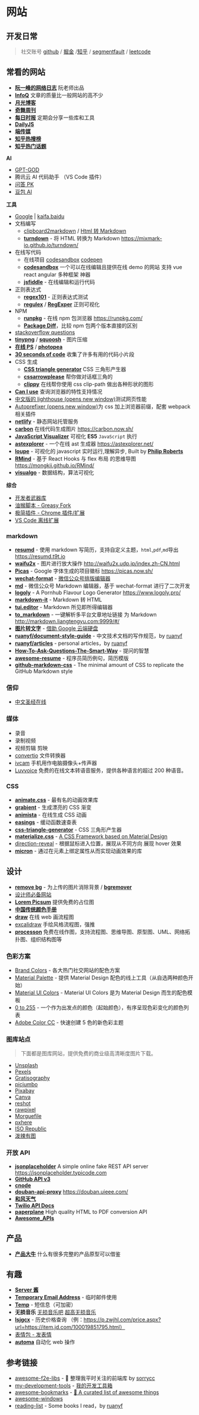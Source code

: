 # 网站

## 开发日常

> 社交账号 [github](https://github.com/yanyue404) / [掘金](https://juejin.cn/user/1099167359041966) /[知乎](https://www.zhihu.com/people/yan-yue-44-30) / [segmentfault](https://segmentfault.com/u/yanyue404) / [leetcode](https://leetcode.cn/u/yanyue404/)

## 常看的网站

- [**阮一峰的网络日志**](http://www.ruanyifeng.com/blog/) 阮老师出品
- [**InfoQ**](https://www.infoq.cn/topic/Front-end) 文章的质量比一般网站的高不少
- [**月光博客**](https://www.williamlong.info/)
- [**奇舞周刊**](https://weekly.75.team/)
- [**每日时报**](https://wubaiqing.github.io/zaobao/) 定期会分享一些库和工具
- [**DailyJS**](https://medium.com/dailyjs)
- [**端传媒**](https://theinitium.com/channel/mainland/)
- [**知乎热搜榜**](https://github.com/justjavac/zhihu-trending-top-search)
- [**知乎热门话题**](https://github.com/justjavac/zhihu-trending-hot-questions)

**AI**

- [GPT-GOD](https://gptgod.online/)
- 腾讯云 AI 代码助手 （VS Code 插件）
- [问答 PK](https://ai.wx.taikang.com/taikang-gpt.app/quesAnswer)
- [豆包 AI](https://www.doubao.com/chat/)

**工具**

- [Google](https://www.google.com.tw/) | [kaifa.baidu](https://kaifa.baidu.com/)
- 文档编写
  - [clipboard2markdown](https://euangoddard.github.io/clipboard2markdown/) / [Html 转 Markdown](http://www.atoolbox.net/Tool.php?Id=715)
  - [**turndown**](https://github.com/mixmark-io/turndown/) - 将 HTML 转换为 Markdown https://mixmark-io.github.io/turndown/
- 在线写代码
  - 在线项目 [codesandbox](https://codesandbox.io/u/yanyue404) [codepen](https://codepen.io/)
  - [**codesandbox**](https://codesandbox.io/) 一个可以在线编辑且提供在线 demo 的网站 支持 vue react angular 多种框架 神器
  - [**jsfiddle**](https://jsfiddle.net/) - 在线编辑和运行代码
- 正则表达式
  - [**regex101**](https://regex101.com/) - 正则表达式测试
  - [**regulex**](https://jex.im/regulex/) / [ **RegExper**](https://regexper.com/) 正则可视化
- NPM
  - [**runpkg**](https://github.com/FormidableLabs/runpkg) - 在线 npm 包浏览器 https://runpkg.com/
  - [**Package Diff**](https://diff.intrinsic.com/)，比较 npm 包两个版本直接的区别
- [stackoverflow questions](https://stackoverflow.com/questions)
- [**tinypng**](https://tinypng.com/) / [**squoosh**](https://squoosh.app) - 图片压缩
- [**在线 PS**](https://www.uupoop.com/#/old) / [**photopea**](https://www.photopea.com/)
- [**30 seconds of code**](https://30secondsofcode.org/) 收集了许多有用的代码小片段
- CSS 生成
  - [**CSS triangle generator**](http://apps.eky.hk/css-triangle-generator/) CSS 三角形产生器
  - [**cssarrowplease**](http://www.cssarrowplease.com/) 帮你做对话框三角的
  - [**clippy**](http://bennettfeely.com/clippy/) 在线帮你使用 css clip-path 做出各种形状的图形
- [**Can I use**](https://caniuse.com/) 查询浏览器的特性支持情况
- [中文版的 lighthouse (opens new window)](https://developers.google.com/speed/pagespeed/insights/)测试网页性能
- [Autoprefixer (opens new window)](https://autoprefixer.github.io/)为 css 加上浏览器前缀，配套 webpack 相关插件
- [**netlify**](https://www.netlify.com/) - 静态网站托管服务
- [**carbon**](https://carbon.now.sh/) 在线代码生成图片 https://carbon.now.sh/
- [**JavaScript Visualizer**](https://tylermcginnis.com/javascript-visualizer/) 可视化 **ES5** `JavaScript` 执行
- [**astexplorer**](https://github.com/fkling/astexplorer) - 一个在线 ast 生成器 https://astexplorer.net/
- [**loupe**](https://github.com/latentflip/loupe) - 可视化的 javascript 实时运行,理解异步, Built by [**Philip Roberts**](http://github.com/latentflip)
- [**RMind**](https://github.com/Mongkii/RMind) - 基于 React Hooks 与 flex 布局 的思维导图 https://mongkii.github.io/RMind/
- [**visualgo**](https://visualgo.net/zh/) - 数据结构，算法可视化

**综合**

- [开发者武器库](https://devtool.tech/)
- [油猴脚本 - Greasy Fork](https://greasyfork.org/zh-TW)
- [极简插件 - Chrome 插件/扩展](https://chrome.zzzmh.cn/#/index)
- [VS Code 离线扩展](https://marketplace.visualstudio.com/)

### markdown

- [**resumd**](https://github.com/timqian/resumd) - 使用 markdown 写简历，支持自定义主题，`html`,`pdf`,`md`导出 https://resumd.t9t.io
- [**waifu2x**](https://github.com/nagadomi/waifu2x) - 图片进行放大操作 http://waifu2x.udp.jp/index.zh-CN.html
- [**Picas**](https://github.com/djyde/Picas) - Google 字体生成的项目徽标 https://picas.now.sh/
- [**wechat-format**](https://github.com/lyricat/wechat-format) - [微信公众号排版编辑器](https://lab.lyric.im/wxformat)
- [**md**](https://github.com/doocs/md) - 微信公众号 Markdown 编辑器，基于 wechat-format 进行了二次开发
- [**logoly**](https://github.com/bestony/logoly) - A Pornhub Flavour Logo Generator https://www.logoly.pro/
- [**markdown-it**](https://github.com/markdown-it/markdown-it) - Markdown 转 HTML
- [**tui.editor**](https://github.com/nhn/tui.editor) - Markdown 所见即所得编辑器
- [**to_markdown**](https://github.com/liangtengyu/to_markdown) - 一键解析多平台文章地址链接 为 Markdown http://markdown.liangtengyu.com:9999/#/
- [**图片转文字**](https://drive.google.com/drive/my-drive) - [借助 Google 云端硬盘](https://www.youtube.com/watch?v=cbORCzg2nIM)
- [**ruanyf/document-style-guide**](https://github.com/ruanyf/document-style-guide) - 中文技术文档的写作规范，by [ruanyf](https://github.com/ruanyf)
- [**ruanyf/articles**](https://github.com/ruanyf/articles) - personal articles，by [ruanyf](https://github.com/ruanyf)
- [**How-To-Ask-Questions-The-Smart-Way**](https://github.com/ryanhanwu/How-To-Ask-Questions-The-Smart-Way/blob/master/README-zh_CN.md) - 提问的智慧
- [**awesome-resume**](https://github.com/resumejob/awesome-resume) - 程序员简历例句，简历模版
- [**github-markdown-css**](https://github.com/sindresorhus/github-markdown-css) - The minimal amount of CSS to replicate the GitHub Markdown style

### 信仰

- [中文圣经在线](http://www.chinesebibleonline.com/)

### 媒体

- 录音
- 录制视频
- 视频剪辑 剪映
- [convertio](https://convertio.co/zh/) 文件转换器
- [ivcam](https://www.e2esoft.cn/ivcam/) 手机用作电脑摄像头+传声器
- [Luvvoice](https://luvvoice.com/) 免费的在线文本转语音服务，提供各种语言的超过 200 种语音。

### CSS

- [**animate.css**](https://github.com/animate-css/animate.css) - 最有名的动画效果库
- [**grabient**](https://www.grabient.com/) - 生成漂亮的 CSS 渐变
- [**animista**](https://animista.net/) - 在线生成 CSS 动画
- [**easings**](https://easings.net/) - 缓动函数速查表
- [**css-triangle-generator**](http://apps.eky.hk/css-triangle-generator/zh-hant) - CSS 三角形产生器
- [**materialize.css**](https://github.com/Dogfalo/materialize) - [A CSS Framework based on Material Design](https://materializecss.com/)
- [direction-reveal](https://github.com/NigelOToole/direction-reveal) - 根据鼠标进入位置，展现从不同方向 展现 hover 效果
- [**micron**](https://github.com/webkul/micron) - 通过在元素上绑定属性从而实现动画效果的库

## 设计

- [**remove bg**](https://www.remove.bg/zh/upload) - 为上传的图片消除背景 / [**bgremover**](http://www.aigei.com/bgremover)
- [设计师必备网站](https://www.meigong8.com/)
- [**Lorem Picsum**](https://picsum.photos/) 提供免费的占位图
- [**中国传统颜色手册**](https://colors.ichuantong.cn/)
- [**draw**](https://www.draw.io/) 在线 web 画流程图
- [excalidraw](https://excalidraw.com/) 手绘风格流程图，强推
- [**processon**](https://www.processon.com/) 免费在线作图，支持流程图、思维导图、原型图、UML、网络拓扑图、组织结构图等

### 色彩方案

- [Brand Colors](https://brandcolors.net/) - 各大热门社交网站的配色方案
- [Material Palette](https://www.materialpalette.com/) - 提供 Material Design 配色的线上工具（从自选两种颜色开始）
- [Material UI Colors](https://www.materialui.co/colors) - Material UI Colors 是为 Material Design 而生的配色模板
- [0 to 255](https://www.0to255.com/) - 一个作为出发点的颜色（起始颜色），有序呈现色彩变化的颜色列表
- [Adobe Color CC](https://color.adobe.com/zh/create/color-wheel) - 快速创建 5 色的新色彩主题

### 图库站点

> 下面都是图库网站，提供免费的商业级高清晰度图片下载。

- [Unsplash](https://unsplash.com/)
- [Pexels](https://www.pexels.com/)
- [Gratisography](https://gratisography.com/)
- [picjumbo](https://picjumbo.com/)
- [Pixabay](https://pixabay.com/)
- [Canva](https://www.canva.com/photos/free/)
- [reshot](https://www.reshot.com/)
- [rawpixel](https://www.rawpixel.com/)
- [Morguefile](https://morguefile.com/)
- [pxhere](https://pxhere.com/)
- [ISO Republic](https://isorepublic.com/)
- [泼辣有图](https://www.polaxiong.com/)

### 开放 API

- [**jsonplaceholder**](https://github.com/typicode/jsonplaceholder) A simple online fake REST API server https://jsonplaceholder.typicode.com
- [**GitHub API v3**](https://developer.github.com/v3/)
- [**cnode**](https://cnodejs.org/api)
- [**douban-api-proxy**](https://github.com/zce/douban-api-proxy) https://douban.uieee.com/
- [**和风天气**](https://dev.heweather.com/docs/api/weather)
- [**Twilio API Docs**](https://www.twilio.com/docs/)
- [**paperplane**](https://docs.paperplane.app/) High quality HTML to PDF conversion API
- [**Awesome_APIs**](https://github.com/TonnyL/Awesome_APIs/blob/master/README-zh.md)

## 产品

- [**产品大牛**](http://www.pmdaniu.com/) 什么有很多完整的产品原型可以借鉴

## 有趣

- [**Server 酱**](https://sct.ftqq.com/)
- [**Temporary Email Address**](https://temp-mail.org) - 临时邮件使用
- [**Temp**](https://temp.pm/) - 短信息（可加密）
- **无损音乐** [无损音乐吧](http://www.wsyyb.com/) [超高无损音乐](https://www.sq688.com/)
- [**lsjgcx**](http://www.lsjgcx.com/) - 历史价格查询 （例：https://p.zwjhl.com/price.aspx?url=https://item.jd.com/100019851795.html）
- [表情包 - 发表情](https://fabiaoqing.com/)
- [**automa**](https://github.com/automaapp/automa) 自动化 web 操作

## 参考链接

- [awesome-f2e-libs](https://github.com/sorrycc/awesome-f2e-libs) - 🎉 整理我平时关注的前端库 by [sorrycc](https://github.com/sorrycc)
- [my-development-tools](https://github.com/adoyle-h/my-development-tools) - [我的开发工具箱](https://adoyle.me/my-development-tools/)
- [awesome-bookmarks](https://github.com/PanJiaChen/awesome-bookmarks) - [💖 A curated list of awesome things](https://panjiachen.github.io/awesome-bookmarks/)
- [awesome-windows](https://github.com/Awesome-Windows/Awesome/blob/master/README-cn.md)
- [reading-list](https://github.com/ruanyf/reading-list) - Some books I read，by [ruanyf](https://github.com/ruanyf)
